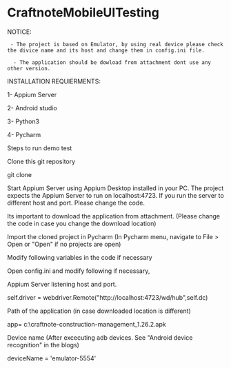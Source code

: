 # CraftnoteMobileUITesting

NOTICE: 
     
     - The project is based on Emulator, by using real device please check the divice name and its host and change them in config.ini file.
      
      - The application should be dowload from attachment dont use any other version.
      
INSTALLATION REQUIERMENTS: 

1- Appium Server 

2- Android studio

3- Python3

4- Pycharm

Steps to run demo test


Clone this git repository

git clone

Start Appium Server using Appium Desktop installed in your PC. The project expects the Appium Server to run on localhost:4723. If you run the server to different host and port. Please change the code.

Its important to download the application from attachment. (Please change the code in case you change the download location)

Import the cloned project in Pycharm (In Pycharm menu, navigate to File > Open or "Open" if no projects are open)

Modify following variables in the code if necessary

Open config.ini and modify following if necessary,

Appium Server listening host and port.

self.driver = webdriver.Remote("http://localhost:4723/wd/hub",self.dc)

Path of the application (in case downloaded location is different)

app= c:\craftnote-construction-management_1.26.2.apk

Device name (After excecuting adb devices. See "Android device recognition" in the blogs)

deviceName = 'emulator-5554'
